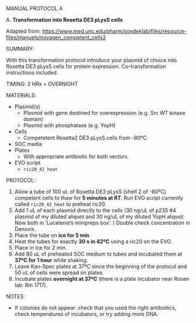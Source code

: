 MANUAL PROTOCOL A

A. **Transformation into Rosetta DE3 pLysS cells**			

Adapted from:
https://www.med.unc.edu/pharm/sondeklab/files/resource-files/manuels/novagen_competent_cells2

SUMMARY:

With this transformation protocol introduce your plasmid of choice into Rosetta DE3 pLysS cells for protein expression. Co-transformation instructions included.

TIMING: 2 HRs + OVERNIGHT

MATERIALS:

- Plasmid(s)
  - Plasmid with gene destined for overexpression (e.g. Src WT kinase domain)
  - Plasmid with phosphatase (e.g. YopH)
- Cells
  - Competetent Rosetta2 DE3 pLysS cells from -80ºC
- SOC media
- Plates
  - With appropriate antibiotic for both vectors.
- EVO script
  - `ric20_42_heat`

PROTOCOL:

1.	Allow a tube of 100 uL of Rosetta DE3 pLysS (shelf 2 of -80ºC) competent cells to thaw for **5 minutes at RT**. Run EVO script currently called `ric20_42_heat` to preheat ric20. 
2.	Add 1 uL of each plasmid directly to the cells (30 ng/uL of p235 #4 plasmid of my diluted aliquot and 30 ng/uL of my diluted YopH aliquot. Now both in ‘Lucelenie’s minipreps box’. ) Double check concentration in Denovix.
3.	Place the tube on **ice for 5 min**.
4.	Heat the tubes for exactly **30 s in 42ºC** using a ric20 on the EVO. 
5.	Place in ice for 2 min.
6.	Add 80 uL of preheated SOC medium to tubes and incubated them at **37ºC for 1 hour** while shaking.
7.	Leave Kan-Spec plates at 37ºC since the beginning of the protocol and 50 uL of cells were spread on plates.
8.	Incubate plates **overnight at 37ºC** (there is a plate incubator near Rosen lab: Rm 1717).


NOTES:

-	If colonies do not appear: check that you used the right antiboitics, check temperatures of incubators, or try adding more DNA.

